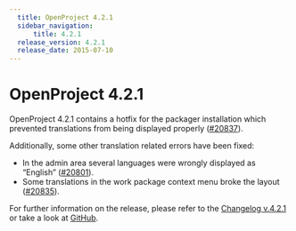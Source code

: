 ```yaml
---
  title: OpenProject 4.2.1
  sidebar_navigation:
      title: 4.2.1
  release_version: 4.2.1
  release_date: 2015-07-10
---
```



# OpenProject 4.2.1

OpenProject 4.2.1 contains a hotfix for the packager installation which
prevented translations from being displayed properly
([\#20837](https://community.openproject.org/work_packages/20837)).

Additionally, some other translation related errors have been fixed:

  - In the admin area several languages were wrongly displayed as
    “English”
    ([\#20801](https://community.openproject.org/work_packages/20801)).
  - Some translations in the work package context menu broke the layout
    ([\#20835](https://community.openproject.org/work_packages/20835)).

For further information on the release, please refer to the [Changelog
v.4.2.1](https://community.openproject.org/versions/731) or take a look
at [GitHub](https://github.com/opf/openproject/tree/v4.2.1).



